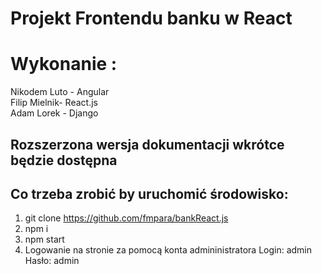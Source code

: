 # Projekt Frontendu banku w React

# Wykonanie :
Nikodem Luto - Angular<br>
Filip Mielnik- React.js<br>
Adam Lorek - Django<br>

## Rozszerzona wersja dokumentacji wkrótce będzie dostępna

## Co trzeba zrobić by uruchomić środowisko:
1. git clone https://github.com/fmpara/bankReact.js
2. npm i 
3. npm start
4. Logowanie na stronie za pomocą konta admininistratora
  Login: admin
  Hasło: admin
